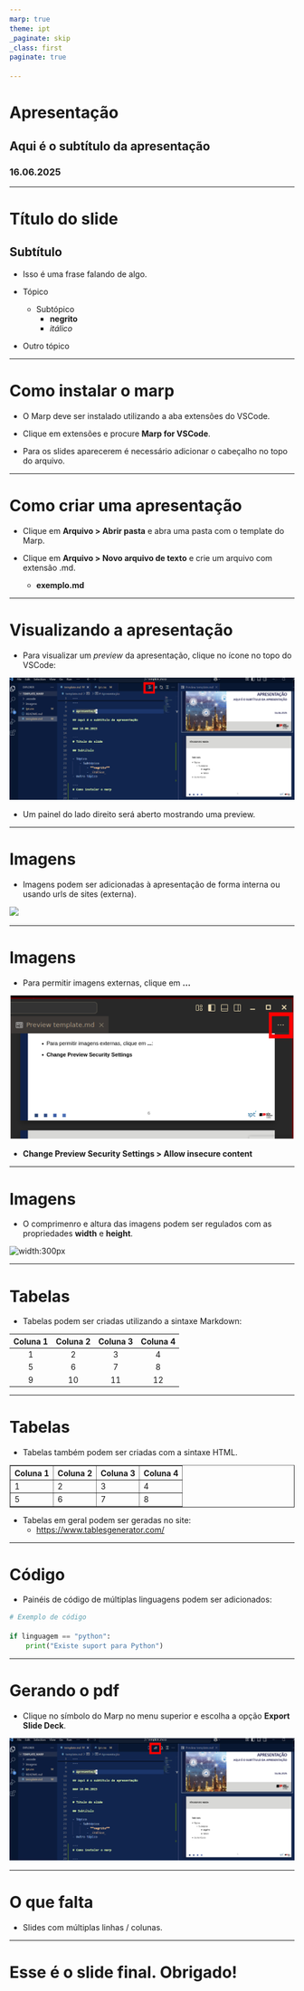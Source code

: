 ```yaml
---
marp: true
theme: ipt
_paginate: skip
_class: first
paginate: true

---
```

# Apresentação

## Aqui é o subtítulo da apresentação

### 16.06.2025

---
# Título do slide

## Subtítulo

- Isso é uma frase falando de algo.

- Tópico
    - Subtópico
        - **negrito**
        - _itálico_
- Outro tópico

---
# Como instalar o marp

- O Marp deve ser instalado utilizando a aba extensões do VSCode.

- Clique em extensões e procure **Marp for VSCode**.

- Para os slides aparecerem é necessário adicionar o cabeçalho no topo do arquivo.

---
# Como criar uma apresentação

- Clique em **Arquivo > Abrir pasta** e abra uma pasta com o template do Marp.

- Clique em **Arquivo > Novo arquivo de texto** e crie um arquivo com extensão .md.
    - **exemplo.md**

---
# Visualizando a apresentação

- Para visualizar um _preview_ da apresentação, clique no ícone no topo do VSCode:

![width:750px](./imagens/duas_telas.png)

- Um painel do lado direito será aberto mostrando uma preview.

---
# Imagens

- Imagens podem ser adicionadas à apresentação de forma interna ou usando urls de sites (externa).

![](http://reciclos.ipt.br/img/ipt.png)

---
# Imagens

- Para permitir imagens externas, clique em **...**

![](./imagens/permitir_imagens_online.png)

- **Change Preview Security Settings > Allow insecure content**

---
# Imagens

- O comprimenro e altura das imagens podem ser regulados com as propriedades **width** e **height**.

![width:300px](http://reciclos.ipt.br/img/ipt.png)

---
# Tabelas

- Tabelas podem ser criadas utilizando a sintaxe Markdown:

<center> <!--  A tag center centraliza a tabela -->

| **Coluna 1** | **Coluna 2** | **Coluna 3** | **Coluna 4** | 
|:------------:|:------------:|:------------:|:------------:|
|       1      |       2      |       3      |       4      | 
|       5      |       6      |       7      |       8      | 
|       9      |      10      |      11      |      12      | 
</center>

---
# Tabelas

- Tabelas também podem ser criadas com a sintaxe HTML.

<center>
<table border=1>
<tr><th> Coluna 1 </th>
    <th> Coluna 2 </th>
    <th> Coluna 3 </th>
    <th> Coluna 4 </th></tr>

<tr><td> 1 </td>
    <td> 2 </td>
    <td> 3 </td>
    <td> 4 </td> </tr>

<tr><td> 5 </td>
    <td> 6 </td>
    <td> 7 </td>
    <td> 8 </td> </tr>

</table>
</center>

- Tabelas em geral podem ser geradas no site:
    - https://www.tablesgenerator.com/


---
# Código

- Painéis de código de múltiplas linguagens podem ser adicionados:
```python
# Exemplo de código

if linguagem == "python":
    print("Existe suport para Python")
```

---
# Gerando o pdf

- Clique no símbolo do Marp no menu superior e escolha a opção **Export Slide Deck**.

![width:800px](./imagens/exportar.png)

---
# O que falta

- Slides com múltiplas linhas / colunas.


---
# Esse é o slide final. Obrigado!

<!--Slide de encerramento.
    As duas linhas abaixo precisam ser mantidas
    para identificar o slide de encerramento. -->
<!-- _class: last -->
<!-- _paginate: skip -->
